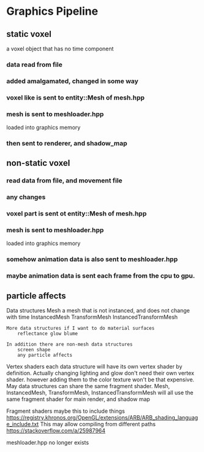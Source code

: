 # Graphics Pipeline

## static voxel

a voxel object that has no time component

### data read from file

### added amalgamated, changed in some way

### voxel like is sent to entity::Mesh of mesh.hpp

### mesh is sent to meshloader.hpp

loaded into graphics memory

### then sent to renderer, and shadow_map

## non-static voxel

### read data from file, and movement file

### any changes

### voxel part is sent ot entity::Mesh of mesh.hpp

### mesh is sent to meshloader.hpp

loaded into graphics memory

### somehow animation data is also sent to meshloader.hpp

### maybe animation data is sent each frame from the cpu to gpu.

## particle affects

Data structures
    Mesh
        a mesh that is not instanced, and does not change with time
    InstancedMesh
    TransformMesh
    InstancedTransformMesh

    More data structures if I want to do material surfaces
        reflectance glow blume

    In addition there are non-mesh data structures
        screen shape
        any particle affects

Vertex shaders
    each data structure will have its own vertex shader
        by definition.
    Actually changing lighting and glow don't need their own vertex 
        shader. however adding them to the color texture won't be that 
        expensive.
    May data structures can share the same fragment shader.
        Mesh, InstancedMesh, TransformMesh, InstancedTransformMesh will 
        all use the same fragment shader for main render, and shadow map
    
Fragment shaders
maybe this to include things
https://registry.khronos.org/OpenGL/extensions/ARB/ARB_shading_language_include.txt
This may allow compiling from different paths
https://stackoverflow.com/a/25987964

meshloader.hpp no longer exists
